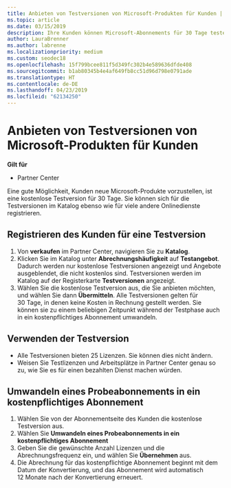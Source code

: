 ```yaml
---
title: Anbieten von Testversionen von Microsoft-Produkten für Kunden | Partner Center
ms.topic: article
ms.date: 03/15/2019
description: Ihre Kunden können Microsoft-Abonnements für 30 Tage testen. Sie können für diese Tests im wie bei vielen anderen online Services-Katalog registrieren.
author: LauraBrenner
ms.author: labrenne
ms.localizationpriority: medium
ms.custom: seodec18
ms.openlocfilehash: 15f799bcee811f5d349fc302b4e589636dfde408
ms.sourcegitcommit: b1ab80345b4e4af649fb8cc51d96d798e0791ade
ms.translationtype: HT
ms.contentlocale: de-DE
ms.lasthandoff: 04/23/2019
ms.locfileid: "62134250"
---
```

# <a name="offer-your-customers-trials-of-microsoft-products"></a>Anbieten von Testversionen von Microsoft-Produkten für Kunden

**Gilt für**

-  Partner Center

Eine gute Möglichkeit, Kunden neue Microsoft-Produkte vorzustellen, ist eine kostenlose Testversion für 30 Tage. Sie können sich für die Testversionen im Katalog ebenso wie für viele andere Onlinedienste registrieren.  

## <a name="sign-your-customer-up-for-a-trial"></a>Registrieren des Kunden für eine Testversion

1.  Von **verkaufen** im Partner Center, navigieren Sie zu **Katalog**. 
2.  Klicken Sie im Katalog unter **Abrechnungshäufigkeit** auf **Testangebot**. Dadurch werden nur kostenlose Testversionen angezeigt und Angebote ausgeblendet, die nicht kostenlos sind. Testversionen werden im Katalog auf der Registerkarte **Testversionen** angezeigt.
3.  Wählen Sie die kostenlose Testversion aus, die Sie anbieten möchten, und wählen Sie dann **Übermitteln**. Alle Testversionen gelten für 30 Tage, in denen keine Kosten in Rechnung gestellt werden. Sie können sie zu einem beliebigen Zeitpunkt während der Testphase auch in ein kostenpflichtiges Abonnement umwandeln.

## <a name="using-the-trial"></a>Verwenden der Testversion

- Alle Testversionen bieten 25 Lizenzen. Sie können dies nicht ändern.
- Weisen Sie Testlizenzen und Arbeitsplätze in Partner Center genau so zu, wie Sie es für einen bezahlten Dienst machen würden.

## <a name="converting-a-trial-to-a-paid-subscription"></a>Umwandeln eines Probeabonnements in ein kostenpflichtiges Abonnement

1.  Wählen Sie von der Abonnementseite des Kunden die kostenlose Testversion aus.
2.  Wählen Sie **Umwandeln eines Probeabonnements in ein kostenpflichtiges Abonnement**
3.  Geben Sie die gewünschte Anzahl Lizenzen und die Abrechnungsfrequenz ein, und wählen Sie **Übernehmen** aus.
4.  Die Abrechnung für das kostenpflichtige Abonnement beginnt mit dem Datum der Konvertierung, und das Abonnement wird automatisch 12 Monate nach der Konvertierung erneuert. 

